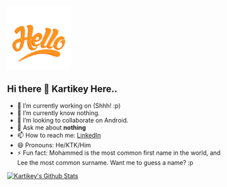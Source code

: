 <img src="https://github.com/KartikeySharma/KartikeySharma/blob/master/hello.gif" width="150" height="150" />

## Hi there 👋 Kartikey Here..

- 🔭 I’m currently working on (Shhh! :p)
- 🌱 I’m currently know  nothing.
- 👯 I’m looking to collaborate on Android.
- 💬 Ask me about <b> nothing </b>
- 📫 How to reach me: <a href="https://www.linkedin.com/in/kartikey-sharma-9bb073108/">LinkedIn</a>
- 😄 Pronouns: He/KTK/Him
- ⚡ Fun fact: Mohammed is the most common first name in the world, and Lee the most common surname. Want me to guess a name? :p


[![Kartikey's Github Stats](https://github-readme-stats.vercel.app/api?username=KartikeySharma)](https://github.com/anuraghazra/github-readme-stats)
<!--
[![Top Languages](https://github-readme-stats.vercel.app/api/top-langs/?username=KartikeySharma)](https://github.com/anuraghazra/github-readme-stats)
-->
